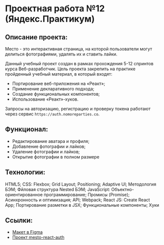 # Проектная работа №12 (Яндекс.Практикум)

## Описание проекта:

Место - это интерактивная страница, на которой пользователи могут делиться фотографиями, удалять их и ставить лайки.

Данный учебный проект создан в рамках прохождения 5-12 спринтов курса Веб-разработчик. Цель проекта закрепить на практике пройденный учебный материал, в который входят:

- Портирование веб-приложения на «Реакт»;
- Применение декларативного подхода;
- Создание функциональных компонентов;
- Использование «Реакт»-хуков.

Запросы на авторизацию, регистрацию и проверку токена работают через сервис `https://auth.nomoreparties.co`. 

## Функционал:

- Редактирование аватара и профиля;
- Добавление фотографии и лайков;
- Удаление фотографии и лайков;
- Открытие фотографии в полном размере

## Технологии:

HTML5;
CSS:
Flexbox;
Grid Layout;
Positioning;
Adaptive UI;
Методология БЭМ;
Фйловая структура Nested БЭМ;
JavaScript:
Объектно-ориентированное программирование;
Промисы (Promise);
Асинхронность и оптимизация;
API;
Webpack;
React JS:
Create React App;
Портирование разметки в JSX;
Функциональные компоненты;
Хуки

## Ссылки:

- [Макет в Figma](https://www.figma.com/file/5H3gsn5lIGPwzBPby9jAOo/JavaScript.-Sprint-12?node-id=0-1&t=9DgyqPh2L4Dj0Xfn-0)
- [Проект mesto-react-auth](https://tatianamil.github.io/react-mesto-auth/)